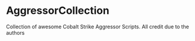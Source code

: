 # AggressorCollection
Collection of awesome Cobalt Strike Aggressor Scripts. All credit due to the authors
